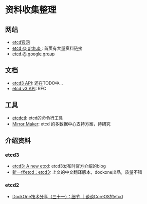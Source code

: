 资料收集整理
==========

## 网站

- [etcd官网](https://coreos.com/etcd/)
- [etcd @ github ](https://github.com/coreos/etcd/): 首页有大量资料链接
- [etcd @ google group](https://groups.google.com/forum/#!forum/etcd-dev)

## 文档

- [etcd3 API](https://coreos.com/etcd/docs/latest/api_v3.html): 还在TODO中...
- [etcd v3 API](https://coreos.com/etcd/docs/latest/rfc/v3api.html): RFC

## 工具

- [etcdctl](https://github.com/coreos/etcd/tree/master/etcdctl): etcd的命令行工具
- [Mirror Maker](https://github.com/coreos/etcd/blob/master/etcdctl/doc/mirror_maker.md): etcd 的多数据中心支持方案，待研究


## 介绍资料

### etcd3

- [etcd3: A new etcd](https://coreos.com/blog/etcd3-a-new-etcd.html): etcd3发布时官方介绍的blog
- [新一代etcd：etcd3](http://dockone.io/article/1494): 上文的中文翻译版本，dockone出品，质量不错


### etcd2

- [DockOne技术分享（三十一）：细节 ｜谈谈CoreOS的etcd](http://dockone.io/article/801)





